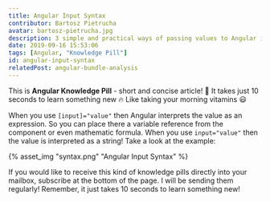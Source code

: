 ```yaml
---
title: Angular Input Syntax
contributor: Bartosz Pietrucha
avatar: bartosz-pietrucha.jpg
description: 3 simple and practical ways of passing values to Angular inputs.
date: 2019-09-16 15:53:06
tags: [Angular, "Knowledge Pill"]
id: angular-input-syntax
relatedPost: angular-bundle-analysis
---
```

This is **Angular Knowledge Pill** - short and concise article! 💊
It takes just 10 seconds to learn something new 🔥
Like taking your morning vitamins 😃

When you use `[input]="value"` then Angular interprets the value as an expression. So you can place there a variable reference from the component or even mathematic formula. When you use `input="value"` then the value is interpreted as a string! Take a look at the example:

{% asset_img "syntax.png" "Angular Input Syntax" %}

If you would like to receive this kind of knowledge pills directly into your mailbox, subscribe at the bottom of the page. I will be sending them regularly! Remember, it just takes 10 seconds to learn something new!
